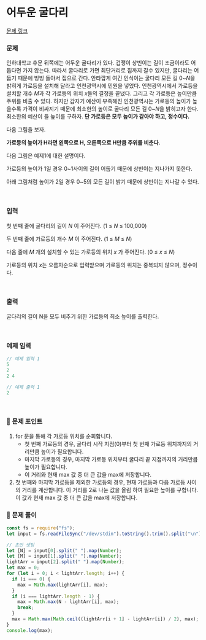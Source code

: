 # **어두운 굴다리**

[문제 링크](https://www.acmicpc.net/problem/17266)

### 문제

인하대학교 후문 뒤쪽에는 어두운 굴다리가 있다. 겁쟁이 상빈이는 길이 조금이라도 어둡다면 가지 않는다. 따라서 굴다리로 가면 최단거리로 집까지 갈수 있지만, 굴다리는 어둡기 때문에 빙빙 돌아서 집으로 간다. 안타깝게 여긴 인식이는 굴다리 모든 길 0~*N*을 밝히게 가로등을 설치해 달라고 인천광역시에 민원을 넣었다. 인천광역시에서 가로등을 설치할 개수 *M*과 각 가로등의 위치 *x*들의 결정을 끝냈다. 그리고 각 가로등은 높이만큼 주위를 비출 수 있다. 하지만 갑자기 예산이 부족해진 인천광역시는 가로등의 높이가 높을수록 가격이 비싸지기 때문에 최소한의 높이로 굴다리 모든 길 0~*N*을 밝히고자 한다. 최소한의 예산이 들 높이를 구하자. **단 가로등은 모두 높이가 같아야 하고, 정수이다.**

다음 그림을 보자.

[](https://upload.acmicpc.net/d21c182b-3a7d-48ba-b198-65a1bd3ddd98/-/preview/)

**가로등의 높이가 H라면 왼쪽으로 H, 오른쪽으로 H만큼 주위를 비춘다.**

다음 그림은 예제1에 대한 설명이다.

[](https://upload.acmicpc.net/a1f0fc3c-7c16-4108-bb18-31fe9ff3bbe4/-/preview/)

가로등의 높이가 1일 경우 0~1사이의 길이 어둡기 때문에 상빈이는 지나가지 못한다.

아래 그림처럼 높이가 2일 경우 0~5의 모든 길이 밝기 때문에 상빈이는 지나갈 수 있다.

[](https://upload.acmicpc.net/0c74958f-4437-405d-9242-f204282c0b45/-/preview/)

<br/>

### 입력

첫 번째 줄에 굴다리의 길이 *N* 이 주어진다. (1 ≤ *N* ≤ 100,000)

두 번째 줄에 가로등의 개수 *M* 이 주어진다. (1 ≤ *M* ≤ *N*)

다음 줄에 *M* 개의 설치할 수 있는 가로등의 위치 *x* 가 주어진다. (0 ≤ *x* ≤ *N*)

가로등의 위치 *x*는 오름차순으로 입력받으며 가로등의 위치는 중복되지 않으며, 정수이다.

<br/>

### 출력

굴다리의 길이 N을 모두 비추기 위한 가로등의 최소 높이를 출력한다.

<br/>

### 예제 입력

```jsx
// 예제 입력 1
5
2
2 4

// 예제 출력 1
2
```

<br/>

### 📕 문제 포인트

1. for 문을 통해 각 가로등 위치를 순회합니다.
   - 첫 번째 가로등의 경우, 굴다리 시작 지점(0)부터 첫 번째 가로등 위치까지의 거리만큼 높이가 필요합니다.
   - 마지막 가로등의 경우, 마지막 가로등 위치부터 굴다리 끝 지점까지의 거리만큼 높이가 필요합니다.
   - 이 거리와 현재 max 값 중 더 큰 값을 max에 저장합니다.
2. 첫 번째와 마지막 가로등을 제외한 가로등의 경우, 현재 가로등과 다음 가로등 사이의 거리를 계산합니다. 이 거리를 2로 나눈 값을 올림 하여 필요한 높이를 구합니다. 이 값과 현재 max 값 중 더 큰 값을 max에 저장합니다.

### 📝 문제 풀이

```js
const fs = require("fs");
let input = fs.readFileSync("/dev/stdin").toString().trim().split("\n");

// 초반 셋팅
let [N] = input[0].split(" ").map(Number);
let [M] = input[1].split(" ").map(Number);
lightArr = input[2].split(" ").map(Number);
let max = 0;
for (let i = 0; i < lightArr.length; i++) {
  if (i === 0) {
    max = Math.max(lightArr[i], max);
  }
  if (i === lightArr.length - 1) {
    max = Math.max(N - lightArr[i], max);
    break;
  }
  max = Math.max(Math.ceil((lightArr[i + 1] - lightArr[i]) / 2), max);
}
console.log(max);
```
